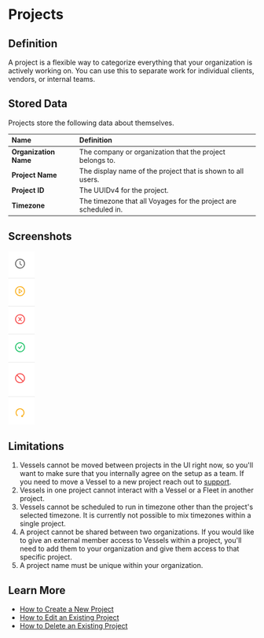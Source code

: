 # Projects

## Definition

A project is a flexible way to categorize everything that your organization is actively working on. You can use this to separate work for individual clients, vendors, or internal teams.

## Stored Data

Projects store the following data about themselves. 

| Name | Definition |
| :--- | :--- |
| **Organization Name** | The company or organization that the project belongs to. |
| **Project Name** | The display name of the project that is shown to all users. |
| **Project ID** | The UUIDv4 for the project. |
| **Timezone** | The timezone that all Voyages for the project are scheduled in. |

## Screenshots

![](../.gitbook/assets/image%20%2825%29.png)

## Limitations

1. Vessels cannot be moved between projects in the UI right now, so you'll want to make sure that you internally agree on the setup as a team. If you need to move a Vessel to a new project reach out to [support](mailto:support@shipyardapp.com).
2. Vessels in one project cannot interact with a Vessel or a Fleet in another project.
3. Vessels cannot be scheduled to run in  timezone other than the project's selected timezone. It is currently not possible to mix timezones within a single project.
4. A project cannot be shared between two organizations. If you would like to give an external member access to Vessels within a project, you'll need to add them to your organization and give them access to that specific project.
5. A project name must be unique within your organization.

## Learn More

* [How to Create a New Project](../how-tos/projects/how-to-create-a-new-project.md)
* [How to Edit an Existing Project](../how-tos/projects/how-to-edit-an-existing-project.md)
* [How to Delete an Existing Project](../how-tos/projects/how-to-delete-an-existing-project.md)

